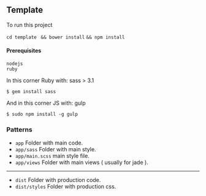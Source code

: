 ## Template
To run this project

```cd template```
``` && bower install```
```&& npm install```

#### Prerequisites
```
nodejs
ruby
```

In this corner Ruby with: sass > 3.1
```
$ gem install sass
```

And in this corner JS with: gulp
```
$ sudo npm install -g gulp
```

### Patterns
- ``app`` Folder with main code.
- ``app/sass`` Folder with main style.
- ``app/main.scss`` main style file.
- ``app/views`` Folder with main views ( usually for jade ).

-----------------------

- ``dist`` Folder with production code.
- ``dist/styles`` Folder with production css.
